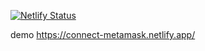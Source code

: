 [![Netlify Status](https://api.netlify.com/api/v1/badges/89119fad-27b2-4b4d-a294-c6e0698bfe3e/deploy-status)](https://app.netlify.com/sites/connect-metamask/deploys)

demo https://connect-metamask.netlify.app/
